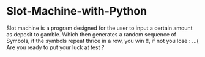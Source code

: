 # Slot-Machine-with-Python
Slot machine is a program designed for the user to input a certain amount as deposit to gamble. Which then generates a random sequence of Symbols, if the symbols repeat thrice in a row, you win !!, if not you lose : ...(    Are you ready to put your luck at test ?
